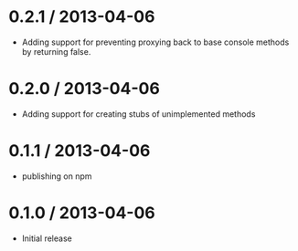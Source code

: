 0.2.1 / 2013-04-06
==================

  * Adding support for preventing proxying back to base console
    methods by returning false.

0.2.0 / 2013-04-06
==================

  * Adding support for creating stubs of unimplemented methods

0.1.1 / 2013-04-06
==================

  * publishing on npm

0.1.0 / 2013-04-06
==================

  * Initial release